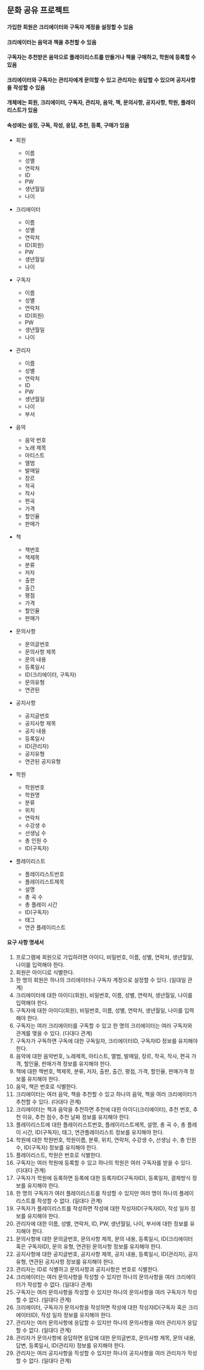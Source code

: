 ## 문화 공유 프로젝트

#### 가입한 회원은 크리에이터와 구독자 계정을 설정할 수 있음
#### 크리에이터는 음악과 책을 추천할 수 있음
#### 구독자는 추천받은 음악으로 플레이리스트를 만들거나 책을 구매하고, 학원에 등록할 수 있음
#### 크리에이터와 구독자는 관리자에게 문의할 수 있고 관리자는 응답할 수 있으며 공지사항을 작성할 수 있음

#### 개체에는 회원, 크리에이터, 구독자, 관리자, 음악, 책, 문의사항, 공지사항, 학원, 플레이리스트가 있음
#### 속성에는 설정, 구독, 작성, 응답, 추천, 등록, 구매가 있음

* 회원
   - 이름
   - 성별
   - 연락처
   - ID
   - PW
   - 생년월일
   - 나이

* 크리에이터
   - 이름
   - 성별
   - 연락처
   - ID(회원)
   - PW
   - 생년월일
   - 나이

* 구독자
   - 이름
   - 성별
   - 연락처
   - ID(회원)
   - PW
   - 생년월일
   - 나이

* 관리자
   - 이름
   - 성별
   - 연락처
   - ID
   - PW
   - 생년월일
   - 나이
   - 부서

* 음악 
   - 음악 번호
   - 노래 제목
   - 아티스트
   - 앨범
   - 발매일
   - 장르
   - 작곡
   - 작사
   - 편곡
   - 가격
   - 할인율
   - 판매가

* 책 
   - 책번호
   - 책제목
   - 분류
   - 저자
   - 출판
   - 출간
   - 평점
   - 가격
   - 할인율
   - 판매가

* 문의사항
   - 문의글번호
   - 문의사항 제목
   - 문의 내용
   - 등록일시
   - ID(크리에이터, 구독자)
   - 문의유형
   - 연관된 

* 공지사항
   - 공지글번호
   - 공지사항 제목
   - 공지 내용
   - 등록일시
   - ID(관리자)
   - 공지유형
   - 연관된 공지유형

* 학원
   - 학원번호
   - 학원명
   - 분류
   - 위치
   - 연락처
   - 수강생 수
   - 선생님 수
   - 총 인원 수
   - ID(구독자)

* 플레이리스트
   - 플레이리스트번호
   - 플레이리스트제목
   - 설명
   - 총 곡 수
   - 총 플레이 시간
   - ID(구독자)
   - 태그
   - 연관 플레이리스트




  

#### 요구 사항 명세서

1.	프로그램에 회원으로 가입하려면 아이디, 비밀번호, 이름, 성별, 연락처, 생년월일, 나이를 입력해야 한다.
1.	회원은 아이디로 식별한다.
1.	한 명의 회원은 하나의 크리에이터나 구독자 계정으로 설정할 수 있다. (일대일 관계)
1.	크리에이터에 대한 아이디(회원), 비밀번호, 이름, 성별, 연락처, 생년월일, 나이를 입력해야 한다.
1.	구독자에 대한 아이디(회원), 비밀번호, 이름, 성별, 연락처, 생년월일, 나이를 입력해야 한다.
1.	구독자는 여러 크리에이터를 구독할 수 있고 한 명의 크리에이터는 여러 구독자와 관계를 맺을 수 있다. (다대다 관계) 
1.	구독자가 구독하면 구독에 대한 구독일자, 크리에이터ID, 구독자ID 정보를 유지해야 한다.
1.	음악에 대한 음악번호, 노래제목, 아티스트, 앨범, 발매일, 장르, 작곡, 작사, 편곡 가격, 할인율, 판매가격 정보를 유지해야 한다.
1.	책에 대한 책번호, 책제목, 분류, 저자, 출판, 출간, 평점, 가격, 할인율, 판매가격 정보를 유지해야 한다.
1.	음악, 책은 번호로 식별한다.
1.	크리에이터는 여러 음악, 책을 추천할 수 있고 하나의 음악, 책을 여러 크리에이터가 추천할 수 있다. (다대다 관계)
1.	크리에이터는 책과 음악을 추천하면 추천에 대한 아이디(크리에이터), 추천 번호, 추천 이유, 추천 점수, 추천 날짜 정보를 유지해야 한다. 
1.	플레이리스트에 대한 플레이리스트번호, 플레이리스트제목, 설명, 총 곡 수, 총 플레이 시간, ID(구독자), 태그, 연관플레이리스트 정보를 유지해야 한다.
1.	학원에 대한 학원번호, 학원이름, 분류, 위치, 연락처, 수강생 수, 선생님 수, 총 인원 수, ID(구독자) 정보를 유지해야 한다.
1.	플레이리스트, 학원은 번호로 식별한다.
1.	구독자는 여러 학원에 등록할 수 있고 하나의 학원은 여러 구독자를 받을 수 있다. (다대다 관계)
1.	구독자가 학원에 등록하면 등록에 대한 등록자ID(구독자ID), 등록일자, 결제방식 정보를 유지해야 한다.
1.	한 명의 구독자가 여러 플레이리스트를 작성할 수 있지만 여러 명이 하나의 플레이리스트를 작성할 수 없다. (일대다 관계)
1.	구독자가 플레이리스트를 작성하면 작성에 대한 작성자ID(구독자ID), 작성 일자 정보를 유지해야 한다.
1.	관리자에 대한 이름, 성별, 연락처, ID, PW, 생년월일, 나이, 부서에 대한 정보를 유지해야 한다. 
1.	문의사항에 대한 문의글번호, 문의사항 제목, 문의 내용, 등록일시, ID(크리에이터 혹은 구독자ID), 문의 유형, 연관된 문의사항 정보를 유지해야 한다.
1.	공지사항에 대한 공지글번호, 공지사항 제목, 공지 내용, 등록일시, ID(관리자), 공지유형, 연관된 공지사항 정보를 유지해야 한다.
1.	관리자는 ID로 식별하고 문의사항과 공지사항은 번호로 식별한다.
1.	크리에이터는 여러 문의사항을 작성할 수 있지만 하나의 문의사항을 여러 크리에이터가 작성할 수 없다. (일대다 관계)
1.	구독자는 여러 문의사항을 작성할 수 있지만 하나의 문의사항을 여러 구독자가 작성할 수 없다. (일대다 관계)
1.	크리에이터, 구독자가 문의사항을 작성하면 작성에 대한 작성자ID(구독자 혹은 크리에이터ID), 작성 일자 정보를 유지해야 한다.
1.	관리자는 여러 문의사항에 응답할 수 있지만 하나의 문의사항을 여러 관리자가 응답할 수 없다. (일대다 관계)
1.	관리자가 문의사항에 응답하면 응답에 대한 문의글번호, 문의사항 제목, 문의 내용, 답변, 등록일시, ID(관리자) 정보를 유지해야 한다.
1.	관리자는 여러 공지사항을 작성할 수 있지만 하나의 공지사항을 여러 관리자가 작성할 수 없다. (일대다 관계)



